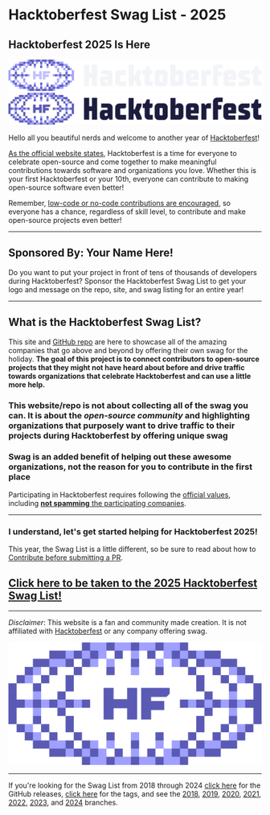 # Hacktoberfest Swag List - 2025

## Hacktoberfest 2025 Is Here

[![Hacktoberfest 2025 Banner](img/HF-Horizontal-Color-Light.svg#only-dark)](list.md)
[![Hacktoberfest 2025 Banner](img/HF-Horizontal-Color-Dark.svg#only-light)](list.md)

Hello all you beautiful nerds and welcome to another year of [Hacktoberfest](https://hacktoberfest.com/)!

[As the official website states](https://hacktoberfest.com/participation/), Hacktoberfest is a time for everyone to celebrate open-source and come together to make meaningful contributions towards software and organizations you love. Whether this is your first Hacktoberfest or your 10th, everyone can contribute to making open-source software even better!

Remember, [low-code or no-code contributions are encouraged](https://hacktoberfest.com/participation/#:~:text=them%20as%20%E2%80%9Cinvalid.%E2%80%9D-,Low%20or%20Non%20Code%20Contributions,-At%20its%20core), so everyone has a chance, regardless of skill level, to contribute and make open-source projects even better!

---

## Sponsored By: Your Name Here!

Do you want to put your project in front of tens of thousands of developers during Hacktoberfest? Sponsor the Hacktoberfest Swag List to get your logo and message on the repo, site, and swag listing for an entire year!

---

## What is the Hacktoberfest Swag List?

This site and [GitHub repo](https://github.com/crweiner/hacktoberfest-swag-list) are here to showcase all of the amazing companies that go above and beyond by offering their own swag for the holiday. **The goal of this project is to connect contributors to open-source projects that they might not have heard about before and drive traffic towards organizations that celebrate Hacktoberfest and can use a little more help.**

### This website/repo is not about collecting all of the swag you can. It is about the _open-source community_ and highlighting organizations that purposely want to drive traffic to their projects during Hacktoberfest by offering unique swag

### Swag is an added benefit of helping out these awesome organizations, not the reason for you to contribute in the first place

Participating in Hacktoberfest requires following the [official values](https://hacktoberfest.com/participation/#values), including [**not spamming** the participating companies](https://hacktoberfest.com/participation/#spam).

---

### I understand, let's get started helping for Hacktoberfest 2025!

This year, the Swag List is a little different, so be sure to read about how to [Contribute before submitting a PR](contributing.md).

## [Click here to be taken to the 2025 Hacktoberfest Swag List!](list.md)

---

_Disclaimer_: This website is a fan and community made creation. It is not affiliated with [Hacktoberfest](https://hacktoberfest.com/) or any company offering swag.

![HF 2025](img/HF-Icon-Color-Dark.png)

---

If you're looking for the Swag List from 2018 through 2024 [click here](https://github.com/crweiner/hacktoberfest-swag-list/releases) for the GitHub releases, [click here](https://github.com/crweiner/hacktoberfest-swag-list/tags) for the tags, and see the [2018](https://github.com/crweiner/hacktoberfest-swag-list/tree/2018), [2019](https://github.com/crweiner/hacktoberfest-swag-list/tree/2019), [2020](https://github.com/crweiner/hacktoberfest-swag-list/tree/2020), [2021](https://github.com/crweiner/hacktoberfest-swag-list/tree/2021), [2022](https://github.com/crweiner/hacktoberfest-swag-list/tree/2022), [2023](https://github.com/crweiner/hacktoberfest-swag-list/tree/2023), and [2024](https://github.com/crweiner/hacktoberfest-swag-list/tree/2024) branches.
